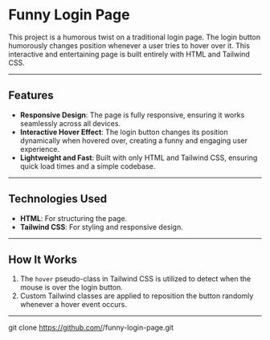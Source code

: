 # Funny Login Page

This project is a humorous twist on a traditional login page. The login button humorously changes position whenever a user tries to hover over it. This interactive and entertaining page is built entirely with HTML and Tailwind CSS.

---

## Features

- **Responsive Design**: The page is fully responsive, ensuring it works seamlessly across all devices.
- **Interactive Hover Effect**: The login button changes its position dynamically when hovered over, creating a funny and engaging user experience.
- **Lightweight and Fast**: Built with only HTML and Tailwind CSS, ensuring quick load times and a simple codebase.

---

## Technologies Used

- **HTML**: For structuring the page.
- **Tailwind CSS**: For styling and responsive design.

---

## How It Works

1. The `hover` pseudo-class in Tailwind CSS is utilized to detect when the mouse is over the login button.
2. Custom Tailwind classes are applied to reposition the button randomly whenever a hover event occurs.

---


   git clone https://github.com/<your-username>/funny-login-page.git
